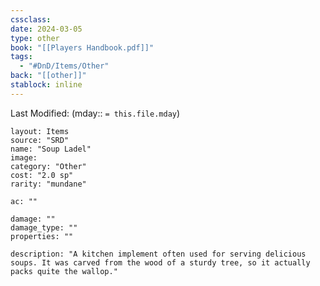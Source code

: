 ```yaml
---
cssclass: 
date: 2024-03-05
type: other
book: "[[Players Handbook.pdf]]"
tags:
  - "#DnD/Items/Other"
back: "[[other]]"
stablock: inline
---
```

Last Modified: (mday:: `= this.file.mday`)


```statblock
layout: Items
source: "SRD"
name: "Soup Ladel"
image: 
category: "Other"
cost: "2.0 sp"
rarity: "mundane"

ac: ""

damage: ""
damage_type: ""
properties: ""

description: "A kitchen implement often used for serving delicious soups. It was carved from the wood of a sturdy tree, so it actually packs quite the wallop."
```